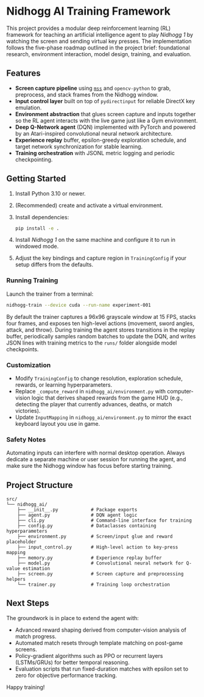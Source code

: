# Nidhogg AI Training Framework

This project provides a modular deep reinforcement learning (RL) framework for teaching
an artificial intelligence agent to play *Nidhogg 1* by watching the screen and sending
virtual key presses. The implementation follows the five-phase roadmap outlined in the
project brief: foundational research, environment interaction, model design, training,
and evaluation.

## Features

- **Screen capture pipeline** using [`mss`](https://github.com/BoboTiG/python-mss) and
  `opencv-python` to grab, preprocess, and stack frames from the Nidhogg window.
- **Input control layer** built on top of `pydirectinput` for reliable DirectX key
  emulation.
- **Environment abstraction** that glues screen capture and inputs together so the RL
  agent interacts with the live game just like a Gym environment.
- **Deep Q-Network agent** (DQN) implemented with PyTorch and powered by an
  Atari-inspired convolutional neural network architecture.
- **Experience replay** buffer, epsilon-greedy exploration schedule, and target network
  synchronization for stable learning.
- **Training orchestration** with JSONL metric logging and periodic checkpointing.

## Getting Started

1. Install Python 3.10 or newer.
2. (Recommended) create and activate a virtual environment.
3. Install dependencies:

   ```bash
   pip install -e .
   ```

4. Install *Nidhogg 1* on the same machine and configure it to run in windowed mode.
5. Adjust the key bindings and capture region in `TrainingConfig` if your setup differs
   from the defaults.

### Running Training

Launch the trainer from a terminal:

```bash
nidhogg-train --device cuda --run-name experiment-001
```

By default the trainer captures a 96x96 grayscale window at 15 FPS, stacks four frames,
and exposes ten high-level actions (movement, sword angles, attack, and throw). During
training the agent stores transitions in the replay buffer, periodically samples random
batches to update the DQN, and writes JSON lines with training metrics to the `runs/`
folder alongside model checkpoints.

### Customization

- Modify `TrainingConfig` to change resolution, exploration schedule, rewards, or
  learning hyperparameters.
- Replace `_compute_reward` in `nidhogg_ai/environment.py` with computer-vision logic
  that derives shaped rewards from the game HUD (e.g., detecting the player that
  currently advances, deaths, or match victories).
- Update `InputMapping` in `nidhogg_ai/environment.py` to mirror the exact keyboard
  layout you use in game.

### Safety Notes

Automating inputs can interfere with normal desktop operation. Always dedicate a
separate machine or user session for running the agent, and make sure the Nidhogg
window has focus before starting training.

## Project Structure

```
src/
└── nidhogg_ai/
    ├── __init__.py            # Package exports
    ├── agent.py               # DQN agent logic
    ├── cli.py                 # Command-line interface for training
    ├── config.py              # Dataclasses containing hyperparameters
    ├── environment.py         # Screen/input glue and reward placeholder
    ├── input_control.py       # High-level action to key-press mapping
    ├── memory.py              # Experience replay buffer
    ├── model.py               # Convolutional neural network for Q-value estimation
    ├── screen.py              # Screen capture and preprocessing helpers
    └── trainer.py             # Training loop orchestration
```

## Next Steps

The groundwork is in place to extend the agent with:

- Advanced reward shaping derived from computer-vision analysis of match progress.
- Automated match resets through template matching on post-game screens.
- Policy-gradient algorithms such as PPO or recurrent layers (LSTMs/GRUs) for better
  temporal reasoning.
- Evaluation scripts that run fixed-duration matches with epsilon set to zero for
  objective performance tracking.

Happy training!
